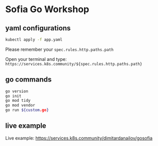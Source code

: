 # Sofia Go Workshop

## yaml configurations

```bash
kubectl apply -f app.yaml
```

Please remember your `spec.rules.http.paths.path`

Open your terminal and type: `https://services.k8s.community/${spec.rules.http.paths.path}`

## go commands

```bash
go version
go init
go mod tidy
go mod vendor
go run ${custom.go}
```

## live example

Live example: https://services.k8s.community/dimitardanailov/gosofia